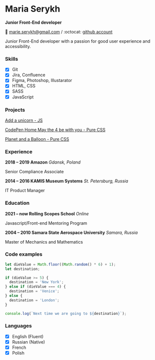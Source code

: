# Maria Serykh

**Junior Front-End developer**

:envelope_with_arrow: marie.serykh@gmail.com / :octocat: [github account](https://github.com/mserykh)

Junior Front-End developer with a passion for good user experience and accessibility.

### Skills

- [x] Git
- [x] Jira, Confluence
- [x] Figma, Photoshop, Illustarator
- [x] HTML, CSS
- [x] SASS
- [x] JavaScript

### Projects

[Add a unicorn - JS](https://codepen.io/trifle-on-a-stick/pen/PoGxxOJ)

[CodePen Home May the 4 be with you - Pure CSS](https://codepen.io/trifle-on-a-stick/pen/zYvPwmo)

[Planet and a Balloon - Pure CSS](https://codepen.io/trifle-on-a-stick/pen/bGVeGrV)

### Experience

**2018 – 2019 Amazon** *Gdansk, Poland*

Senior Compliance Associate

**2014 – 2016 KAMIS Museum Systems** *St. Petersburg, Russia*

IT Product Manager

### Education

**2021 – now Rolling Scopes School** *Online*

Javascript/Front-end Mentoring Program

**2004 – 2010 Samara State Aerospace University** *Samara, Russia*

Master of Mechanics and Mathematics

### Code examples

```javascript
let dieValue = Math.floor((Math.random() * 6) + 1);
let destination;

if (dieValue >= 5) {
  destination = 'New York';
} else if (dieValue === 4) {
  destination = 'Venice';
} else {
  destination = 'London';
}

console.log(`Next time we are going to ${destination}`);
```

### Languages

- [x] English (Fluent)
- [x] Russian (Native)
- [x] French 
- [x] Polish
